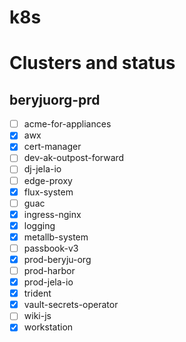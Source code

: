 # k8s

# Clusters and status

## beryjuorg-prd

 - [ ] acme-for-appliances
 - [x] awx
 - [x] cert-manager
 - [ ] dev-ak-outpost-forward
 - [ ] dj-jela-io
 - [ ] edge-proxy
 - [x] flux-system
 - [ ] guac
 - [x] ingress-nginx
 - [x] logging
 - [x] metallb-system
 - [ ] passbook-v3
 - [x] prod-beryju-org
 - [ ] prod-harbor
 - [x] prod-jela-io
 - [x] trident
 - [x] vault-secrets-operator
 - [ ] wiki-js
 - [x] workstation
